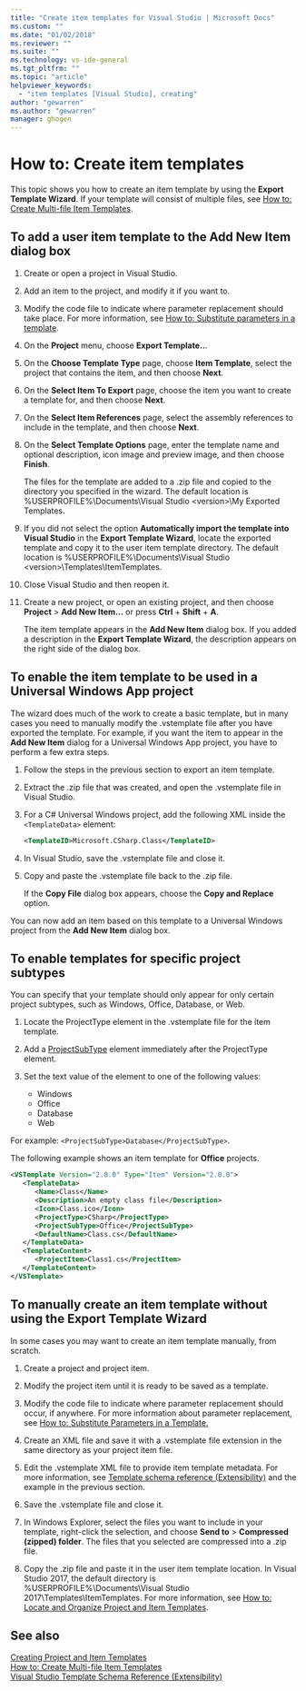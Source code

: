 ```yaml
---
title: "Create item templates for Visual Studio | Microsoft Docs"
ms.custom: ""
ms.date: "01/02/2018"
ms.reviewer: ""
ms.suite: ""
ms.technology: vs-ide-general
ms.tgt_pltfrm: ""
ms.topic: "article"
helpviewer_keywords: 
  - "item templates [Visual Studio], creating"
author: "gewarren"
ms.author: "gewarren"
manager: ghogen
---
```

# How to: Create item templates

This topic shows you how to create an item template by using the **Export Template Wizard**. If your template will consist of multiple files, see [How to: Create Multi-file Item Templates](../ide/how-to-create-multi-file-item-templates.md).

## To add a user item template to the Add New Item dialog box

1. Create or open a project in Visual Studio.

1. Add an item to the project, and modify it if you want to.

1. Modify the code file to indicate where parameter replacement should take place. For more information, see [How to: Substitute parameters in a template](../ide/how-to-substitute-parameters-in-a-template.md).

1. On the **Project** menu, choose **Export Template..**.

1. On the **Choose Template Type** page, choose **Item Template**, select the project that contains the item, and then choose **Next**.

1. On the **Select Item To Export** page, choose the item you want to create a template for, and then choose **Next**.

1. On the **Select Item References** page, select the assembly references to include in the template, and then choose **Next**.

1. On the **Select Template Options** page, enter the template name and optional description, icon image and preview image, and then choose **Finish**.

    The files for the template are added to a .zip file and copied to the directory you specified in the wizard. The default location is %USERPROFILE%\Documents\Visual Studio \<version\>\My Exported Templates.

1. If you did not select the option **Automatically import the template into Visual Studio** in the **Export Template Wizard**, locate the exported template and copy it to the user item template directory. The default location is %USERPROFILE%\Documents\Visual Studio \<version\>\Templates\ItemTemplates.

1. Close Visual Studio and then reopen it.

1. Create a new project, or open an existing project, and then choose **Project** > **Add New Item...** or press **Ctrl** + **Shift** + **A**.

   The item template appears in the **Add New Item** dialog box. If you added a description in the **Export Template Wizard**, the description appears on the right side of the dialog box.

## To enable the item template to be used in a Universal Windows App project

The wizard does much of the work to create a basic template, but in many cases you need to manually modify the .vstemplate file after you have exported the template. For example, if you want the item to appear in the **Add New Item** dialog for a Universal Windows App project, you have to perform a few extra steps.

1. Follow the steps in the previous section to export an item template.

1. Extract the .zip file that was created, and open the .vstemplate file in Visual Studio.

1. For a C# Universal Windows project, add the following XML inside the `<TemplateData>` element:

   ```xml
   <TemplateID>Microsoft.CSharp.Class</TemplateID>
   ```

1. In Visual Studio, save the .vstemplate file and close it.

1. Copy and paste the .vstemplate file back to the .zip file.

     If the **Copy File** dialog box appears, choose the **Copy and Replace** option.

You can now add an item based on this template to a Universal Windows project from the **Add New Item** dialog box.

## To enable templates for specific project subtypes

You can specify that your template should only appear for only certain project subtypes, such as Windows, Office, Database, or Web.

1. Locate the ProjectType element in the .vstemplate file for the item template.

1. Add a [ProjectSubType](../extensibility/projectsubtype-element-visual-studio-templates.md) element immediately after the ProjectType element.

1. Set the text value of the element to one of the following values:

    - Windows
    - Office
    - Database
    - Web

For example: `<ProjectSubType>Database</ProjectSubType>`.

The following example shows an item template for **Office** projects.

```xml
<VSTemplate Version="2.0.0" Type="Item" Version="2.0.0">
   <TemplateData>
      <Name>Class</Name>
      <Description>An empty class file</Description>
      <Icon>Class.ico</Icon>
      <ProjectType>CSharp</ProjectType>
      <ProjectSubType>Office</ProjectSubType>
      <DefaultName>Class.cs</DefaultName>
   </TemplateData>
   <TemplateContent>
      <ProjectItem>Class1.cs</ProjectItem>
   </TemplateContent>
</VSTemplate>
```

## To manually create an item template without using the Export Template Wizard

In some cases you may want to create an item template manually, from scratch.

1. Create a project and project item.

1. Modify the project item until it is ready to be saved as a template.

1. Modify the code file to indicate where parameter replacement should occur, if anywhere. For more information about parameter replacement, see [How to: Substitute Parameters in a Template.](../ide/how-to-substitute-parameters-in-a-template.md)

1. Create an XML file and save it with a .vstemplate file extension in the same directory as your project item file.

1. Edit the .vstemplate XML file to provide item template metadata. For more information, see [Template schema reference (Extensibility)](../extensibility/visual-studio-template-schema-reference.md) and the example in the previous section.

1. Save the .vstemplate file and close it.

1. In Windows Explorer, select the files you want to include in your template, right-click the selection, and choose **Send to** > **Compressed (zipped) folder**. The files that you selected are compressed into a .zip file.

1. Copy the .zip file and paste it in the user item template location. In Visual Studio 2017, the default directory is %USERPROFILE%\Documents\Visual Studio 2017\Templates\ItemTemplates. For more information, see [How to: Locate and Organize Project and Item Templates](../ide/how-to-locate-and-organize-project-and-item-templates.md).

## See also

[Creating Project and Item Templates](../ide/creating-project-and-item-templates.md)  
[How to: Create Multi-file Item Templates](../ide/how-to-create-multi-file-item-templates.md)  
[Visual Studio Template Schema Reference (Extensibility)](../extensibility/visual-studio-template-schema-reference.md)
